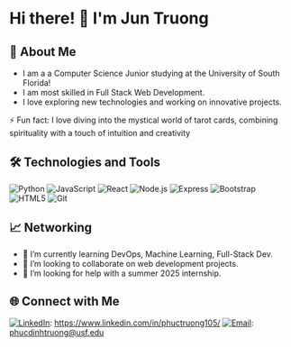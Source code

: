 # Hi there! 👋 I'm Jun Truong

## 🚀 About Me

- I am a a Computer Science Junior studying at the University of South Florida!
- I am most skilled in Full Stack Web Development.
- I love exploring new technologies and working on innovative projects.

⚡ Fun fact: I love diving into the mystical world of tarot cards, combining spirituality with a touch of intuition and creativity

## 🛠️ Technologies and Tools

![Python](https://img.shields.io/badge/Python-3776AB?style=for-the-badge&logo=python&logoColor=white)
![JavaScript](https://img.shields.io/badge/JavaScript-F7DF1E?style=for-the-badge&logo=javascript&logoColor=black)
![React](https://img.shields.io/badge/React-61DAFB?style=for-the-badge&logo=react&logoColor=black)
![Node.js](https://img.shields.io/badge/Node.js-339933?style=for-the-badge&logo=node-dot-js&logoColor=white)
![Express](https://img.shields.io/badge/Express-000000?style=for-the-badge&logo=express&logoColor=white)
![Bootstrap](https://img.shields.io/badge/Bootstrap-7952B3?style=for-the-badge&logo=bootstrap&logoColor=white)
![HTML5](https://img.shields.io/badge/HTML5-E34F26?style=for-the-badge&logo=html5&logoColor=white)
![Git](https://img.shields.io/badge/Git-F05032?style=for-the-badge&logo=git&logoColor=white)

## 📈 Networking

- 🌱 I’m currently learning DevOps, Machine Learning, Full-Stack Dev.
- 👯 I’m looking to collaborate on web development projects.
- 🤔 I’m looking for help with a summer 2025 internship.



## 🌐 Connect with Me

[![LinkedIn](https://img.shields.io/badge/LinkedIn-0A66C2?style=for-the-badge&logo=linkedin&logoColor=white)](https://www.linkedin.com/in/yourprofile): https://www.linkedin.com/in/phuctruong105/
[![Email](https://img.shields.io/badge/Email-D14836?style=for-the-badge&logo=gmail&logoColor=white)](mailto:youremail@example.com): phucdinhtruong@usf.edu
